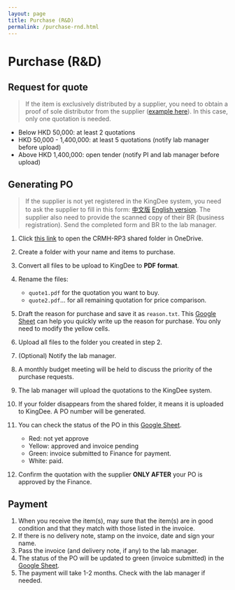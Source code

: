 ```yaml
---
layout: page
title: Purchase (R&D)
permalink: /purchase-rnd.html
---
```


# Purchase (R&D)

## Request for quote

> If the item is exclusively distributed by a supplier, you need to obtain a proof of sole distributor from the supplier ([example here](/files/proof-of-solo-distributor.pdf)). In this case, only one quotation is needed.

- Below HKD 50,000: at least 2 quotations
- HKD 50,000 - 1,400,000: at least 5 quotations (notify lab manager before upload)
- Above HKD 1,400,000: open tender (notify PI and lab manager before upload)

## Generating PO

>  If the supplier is not yet registered in the KingDee system, you need to ask the supplier to fill in this form: [中文版](/files/supplier-registration-form-(chi).pdf)  [English version](/files/supplier-registration-form-(eng).pdf). The supplier also need to provide the scanned copy of their BR (business registration). Send the completed form and BR to the lab manager.

1. Click [this link](https://cashkisi-my.sharepoint.com/:f:/g/personal/martin_fung_crmh-cas_org_hk/Ejln8dnGqwdFrYVwdLnNunsBRudISDB9TlKk-a_iZp4Qjw) to open the CRMH-RP3 shared folder in OneDrive. 
2. Create a folder with your name and items to purchase.
3. Convert all files to be upload to KingDee to **PDF format**.
4. Rename the files:
   - `quote1.pdf` for the quotation you want to buy. 
   - `quote2.pdf`... for all remaining quotation for price comparison.
5. Draft the reason for purchase and save it as `reason.txt`. This [Google Sheet](https://docs.google.com/spreadsheets/d/12CKzJxOU9rnjq7g0KeWHx74sbSmVm2UVX43XbNoYYQQ/edit#gid=1200566768) can help you quickly write up the reason for purchase. You only need to modify the yellow cells.
6. Upload all files to the folder you created in step 2.
7. (Optional) Notify the lab manager.
8. A monthly budget meeting will be held to discuss the priority of the purchase requests. 
9. The lab manager will upload the quotations to the KingDee system.

10. If your folder disappears from the shared folder, it means it is uploaded to KingDee. A PO number will be generated.
11. You can check the status of the PO in this [Google Sheet](https://docs.google.com/spreadsheets/d/15i1mifg1eu3V0C2jr4KVoT_91uvnBa-sHtmegGWxzd0). 
    - Red: not yet approve
    - Yellow: approved and invoice pending
    - Green: invoice submitted to Finance for payment.
    - White: paid.

12. Confirm the quotation with the supplier **ONLY AFTER** your PO is approved by the Finance. 

## Payment

1. When you receive the item(s), may sure that the item(s) are in good condition and that they match with those listed in the invoice.
2. If there is no delivery note, stamp on the invoice, date and sign your name.
3. Pass the invoice (and delivery note, if any) to the lab manager.
4. The status of the PO will be updated to green (invoice submitted) in the [Google Sheet](https://docs.google.com/spreadsheets/d/15i1mifg1eu3V0C2jr4KVoT_91uvnBa-sHtmegGWxzd0). 
5. The payment will take 1-2 months. Check with the lab manager if needed.

